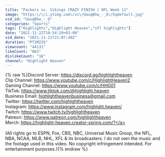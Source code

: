```yaml
---
title: "Packers vs. Vikings CRAZY FINISH | NFL Week 11"
image: "https:\/\/i.ytimg.com\/vi\/UauqBhw_-_Q\/hqdefault.jpg"
vid_id: "UauqBhw_-_Q"
categories: "Sports"
tags: ["Highlights","Highlight Heaven","nfl highlights"]
date: "2021-11-22T10:54:29+03:00"
vid_date: "2021-11-21T21:07:48Z"
duration: "PT1M23S"
viewcount: "44131"
likeCount: "863"
dislikeCount: "16"
channel: "Highlight Heaven"
---
```

{% raw %}Discord Server: <a rel="nofollow" target="blank" href="https://discord.gg/highlightheaven">https://discord.gg/highlightheaven</a><br />Clip Channel: <a rel="nofollow" target="blank" href="https://www.youtube.com/c/HighlightHeaven2">https://www.youtube.com/c/HighlightHeaven2</a><br />Gaming Channel: <a rel="nofollow" target="blank" href="https://www.youtube.com/c/HHG01">https://www.youtube.com/c/HHG01</a><br />TikTok: <a rel="nofollow" target="blank" href="https://www.tiktok.com/@highlight.heaven">https://www.tiktok.com/@highlight.heaven</a><br />Business Email: highlightheavenbusiness@gmail.com<br />Twitter: <a rel="nofollow" target="blank" href="https://twitter.com/highlghtheaven">https://twitter.com/highlghtheaven</a><br />Instagram: <a rel="nofollow" target="blank" href="https://www.instagram.com/highlght.heaven/">https://www.instagram.com/highlght.heaven/</a><br />Twitch: <a rel="nofollow" target="blank" href="https://www.twitch.tv/highlightheaven">https://www.twitch.tv/highlightheaven</a><br />Patreon: <a rel="nofollow" target="blank" href="https://www.patreon.com/highlightheaven">https://www.patreon.com/highlightheaven</a><br />Merch: <a rel="nofollow" target="blank" href="https://highlight-heaven.creator-spring.com/?">https://highlight-heaven.creator-spring.com/?</a><br /><br />(All rights go to ESPN, Fox, CBS, NBC, Universal Music Group, the NFL, NBA, NCAA, MLB, NHL, XFL &amp; its broadcasters. I do not own the music and the footage used in this video. No copyright infringement intended. For entertainment purposes.){% endraw %}
